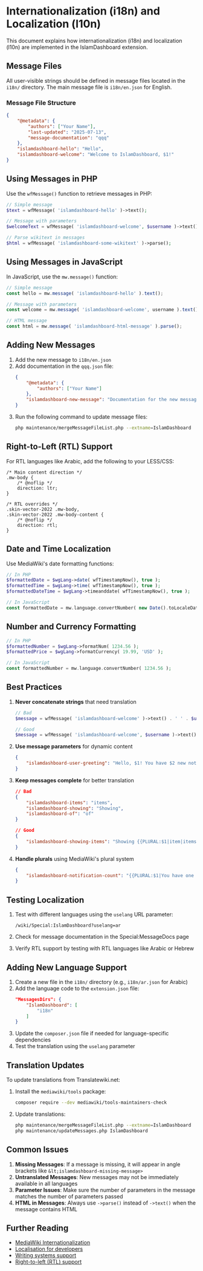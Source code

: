 # Internationalization (i18n) and Localization (l10n)

This document explains how internationalization (i18n) and localization (l10n) are implemented in the IslamDashboard extension.

## Message Files

All user-visible strings should be defined in message files located in the `i18n/` directory. The main message file is `i18n/en.json` for English.

### Message File Structure

```json
{
    "@metadata": {
        "authors": ["Your Name"],
        "last-updated": "2025-07-13",
        "message-documentation": "qqq"
    },
    "islamdashboard-hello": "Hello",
    "islamdashboard-welcome": "Welcome to IslamDashboard, $1!"
}
```

## Using Messages in PHP

Use the `wfMessage()` function to retrieve messages in PHP:

```php
// Simple message
$text = wfMessage( 'islamdashboard-hello' )->text();

// Message with parameters
$welcomeText = wfMessage( 'islamdashboard-welcome', $username )->text();

// Parse wikitext in messages
$html = wfMessage( 'islamdashboard-some-wikitext' )->parse();
```

## Using Messages in JavaScript

In JavaScript, use the `mw.message()` function:

```javascript
// Simple message
const hello = mw.message( 'islamdashboard-hello' ).text();

// Message with parameters
const welcome = mw.message( 'islamdashboard-welcome', username ).text();

// HTML message
const html = mw.message( 'islamdashboard-html-message' ).parse();
```

## Adding New Messages

1. Add the new message to `i18n/en.json`
2. Add documentation in the `qqq.json` file:
   ```json
   {
       "@metadata": {
           "authors": ["Your Name"]
       },
       "islamdashboard-new-message": "Documentation for the new message"
   }
   ```
3. Run the following command to update message files:
   ```bash
   php maintenance/mergeMessageFileList.php --extname=IslamDashboard
   ```

## Right-to-Left (RTL) Support

For RTL languages like Arabic, add the following to your LESS/CSS:

```less
/* Main content direction */
.mw-body {
    /* @noflip */
    direction: ltr;
}

/* RTL overrides */
.skin-vector-2022 .mw-body,
.skin-vector-2022 .mw-body-content {
    /* @noflip */
    direction: rtl;
}
```

## Date and Time Localization

Use MediaWiki's date formatting functions:

```php
// In PHP
$formattedDate = $wgLang->date( wfTimestampNow(), true );
$formattedTime = $wgLang->time( wfTimestampNow(), true );
$formattedDateTime = $wgLang->timeanddate( wfTimestampNow(), true );

// In JavaScript
const formattedDate = mw.language.convertNumber( new Date().toLocaleDateString( mw.config.get( 'wgUserLanguage' ) ) );
```

## Number and Currency Formatting

```php
// In PHP
$formattedNumber = $wgLang->formatNum( 1234.56 );
$formattedPrice = $wgLang->formatCurrency( 19.99, 'USD' );

// In JavaScript
const formattedNumber = mw.language.convertNumber( 1234.56 );
```

## Best Practices

1. **Never concatenate strings** that need translation
   ```php
   // Bad
   $message = wfMessage( 'islamdashboard-welcome' )->text() . ' ' . $username;
   
   // Good
   $message = wfMessage( 'islamdashboard-welcome', $username )->text();
   ```

2. **Use message parameters** for dynamic content
   ```json
   {
       "islamdashboard-user-greeting": "Hello, $1! You have $2 new notifications."
   }
   ```

3. **Keep messages complete** for better translation
   ```json
   // Bad
   {
       "islamdashboard-items": "items",
       "islamdashboard-showing": "Showing",
       "islamdashboard-of": "of"
   }
   
   // Good
   {
       "islamdashboard-showing-items": "Showing {{PLURAL:$1|item|items}} $1 of $2"
   }
   ```

4. **Handle plurals** using MediaWiki's plural system
   ```json
   {
       "islamdashboard-notification-count": "{{PLURAL:$1|You have one new notification|You have $1 new notifications}}"
   }
   ```

## Testing Localization

1. Test with different languages using the `uselang` URL parameter:
   ```
   /wiki/Special:IslamDashboard?uselang=ar
   ```

2. Check for message documentation in the Special:MessageDocs page

3. Verify RTL support by testing with RTL languages like Arabic or Hebrew

## Adding New Language Support

1. Create a new file in the `i18n/` directory (e.g., `i18n/ar.json` for Arabic)
2. Add the language code to the `extension.json` file:
   ```json
   "MessagesDirs": {
       "IslamDashboard": [
           "i18n"
       ]
   }
   ```
3. Update the `composer.json` file if needed for language-specific dependencies
4. Test the translation using the `uselang` parameter

## Translation Updates

To update translations from Translatewiki.net:

1. Install the `mediawiki/tools` package:
   ```bash
   composer require --dev mediawiki/tools-maintainers-check
   ```

2. Update translations:
   ```bash
   php maintenance/mergeMessageFileList.php --extname=IslamDashboard
   php maintenance/updateMessages.php IslamDashboard
   ```

## Common Issues

1. **Missing Messages**: If a message is missing, it will appear in angle brackets like `&lt;islamdashboard-missing-message>`
2. **Untranslated Messages**: New messages may not be immediately available in all languages
3. **Parameter Issues**: Make sure the number of parameters in the message matches the number of parameters passed
4. **HTML in Messages**: Always use `->parse()` instead of `->text()` when the message contains HTML

## Further Reading

- [MediaWiki Internationalization](https://www.mediawiki.org/wiki/Internationalisation)
- [Localisation for developers](https://www.mediawiki.org/wiki/Localisation_for_developers)
- [Writing systems support](https://www.mediawiki.org/wiki/Writing_systems_support)
- [Right-to-left (RTL) support](https://www.mediawiki.org/wiki/Right-to-left_(RTL)_support)
